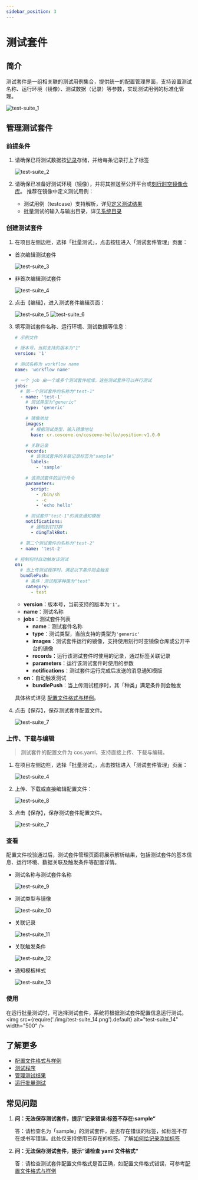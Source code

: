 ```yaml
---
sidebar_position: 3
---
```


# 测试套件
## 简介
测试套件是一组相关联的测试用例集合，提供统一的配置管理界面，支持设置测试名称、运行环境（镜像）、测试数据（记录）等参数，实现测试用例的标准化管理。

![test-suite_1](./img/test-suite_1.png)

## 管理测试套件
### 前提条件
1. 请确保已将测试数据按[记录](../../collaboration/record/1-quick-start-record.md)存储，并给每条记录打上了标签

    ![test-suite_2](./img/test-suite_2.png)

2. 请确保已准备好测试环境（镜像），并将其推送至公开平台或[刻行时空镜像仓库](../../image/1-intro.md)。
    推荐在镜像中定义测试用例：
    - 测试用例（testcase）支持解析，详见[定义测试结果](./6-status-and-output.md#定义测试结果)
    - 批量测试的输入与输出目录，详见[系统目录](./1-intro.md#系统目录)

### 创建测试套件
1. 在项目左侧边栏，选择「批量测试」，点击按钮进入「测试套件管理」页面：

  - 首次编辑测试套件

    ![test-suite_3](./img/test-suite_3.png)

  - 非首次编辑测试套件

    ![test-suite_4](./img/test-suite_4.png)

2. 点击【编辑】，进入测试套件编辑页面：

   ![test-suite_5](./img/test-suite_5.png)
   ![test-suite_6](./img/test-suite_6.png)

3. 填写测试套件名称、运行环境、测试数据等信息：

    ```yaml
    # 示例文件

    # 版本号，当前支持的版本为"1"
    version: '1'

    # 测试名称为 workflow name
    name: 'workflow name'

    # 一个 job 由一个或多个测试套件组成，这些测试套件可以并行测试
    jobs:
      # 第一个测试套件的名称为"test-1"
      - name: 'test-1'
        # 测试类型为"generic"
        type: 'generic'

        # 镜像地址
        images:
          # 根据测试类型，输入镜像地址
          base: cr.coscene.cn/coscene-hello/position:v1.0.0

        # 关联记录
        records:
          # 该测试套件的关联记录标签为"sample"
          labels:
            - 'sample'

        # 该测试套件的运行命令
        parameters:
          script:
            - /bin/sh
            - -c
            - 'echo hello'

        # 测试套件"test-1"的消息通知模板
        notifications:
          # 通知到钉钉群
          - dingTalkBot:

      # 第二个测试套件的名称为"test-2"
      - name: 'test-2'

    # 控制何时自动触发该测试
    on:
      # 当上传测试程序时，满足以下条件则会触发
      bundlePush:
        # 条件：测试程序种类为"test"
        category:
          - test
    ```

    - **version**：版本号，当前支持的版本为`'1'`。
    - **name**：测试名称
    - **jobs**：测试套件列表
      - **name**：测试套件名称
      - **type**：测试类型，当前支持的类型为`'generic'`
      - **images**：测试套件运行的镜像，支持使用刻行时空镜像仓库或公开平台的镜像
      - **records**：运行该测试套件时使用的记录，通过标签关联记录
      - **parameters**：运行该测试套件时使用的参数
      - **notifications**：测试套件运行完成后发送的消息通知模版
    - **on**：自动触发测试
      - **bundlePush**：当上传测试程序时，其「种类」满足条件则会触发
    
    具体格式详见 [配置文件格式与样例](./9-yaml-sample.md)。

4. 点击【保存】，保存测试套件配置文件。

    ![test-suite_7](./img/test-suite_7.png)

### 上传、下载与编辑
> 测试套件的配置文件为 cos.yaml，支持直接上传、下载与编辑。

1. 在项目左侧边栏，选择「批量测试」，点击按钮进入「测试套件管理」页面：

    ![test-suite_4](./img/test-suite_4.png)

2. 上传、下载或直接编辑配置文件：

    ![test-suite_8](./img/test-suite_8.png)

3. 点击【保存】，保存测试套件配置文件。

    ![test-suite_7](./img/test-suite_7.png)

### 查看
配置文件校验通过后，测试套件管理页面将展示解析结果，包括测试套件的基本信息、运行环境、数据关联及触发条件等配置详情。

- 测试名称与测试套件名称

  ![test-suite_9](./img/test-suite_9.png)

- 测试类型与镜像

  ![test-suite_10](./img/test-suite_10.png)

- 关联记录

  ![test-suite_11](./img/test-suite_11.png)

- 关联触发条件

  ![test-suite_12](./img/test-suite_12.png)

- 通知模板样式

  ![test-suite_13](./img/test-suite_13.png)

### 使用
在运行批量测试时，可选择测试套件，系统将根据测试套件配置信息运行测试。
<img src={require('./img/test-suite_14.png').default} alt="test-suite_14" width="500" />

## 了解更多
- [配置文件格式与样例](./9-yaml-sample.md)
- [测试程序](./4-test-bundle-management.md)
- [管理测试结果](./6-status-and-output.md)
- [运行批量测试](./5-run.md)

## 常见问题
1. **问：无法保存测试套件，提示”记录错误:标签不存在:sample“**

   答：请检查名为「sample」的测试套件，是否存在错误的标签，如标签不存在或书写错误。此处仅支持使用已存在的标签。了解[如何给记录添加标签](../../collaboration/record/3-manage-records.md#编辑)
  
2. **问：无法保存测试套件，提示”请检查 yaml 文件格式“**

   答：请检查测试套件配置文件格式是否正确，如配置文件格式错误，可参考[配置文件格式与样例](./9-yaml-sample.md)



